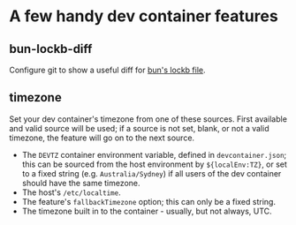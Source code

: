 # A few handy dev container features

## bun-lockb-diff

Configure git to show a useful diff for [bun's lockb file](https://bun.sh/docs/install/lockfile).

## timezone

Set your dev container's timezone from one of these sources. First available and valid source will be used; if a source is not set, blank, or not a valid timezone, the feature will go on to the next source.

- The `DEVTZ` container environment variable, defined in `devcontainer.json`; this can be sourced from the host environment by `${localEnv:TZ}`, or set to a fixed string (e.g. `Australia/Sydney`) if all users of the dev container should have the same timezone.
- The host's `/etc/localtime`.
- The feature's `fallbackTimezone` option; this can only be a fixed string.
- The timezone built in to the container - usually, but not always, UTC.
